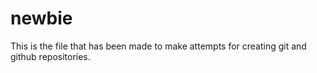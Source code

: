 # newbie
This is the file that has been made to make attempts for creating git and github repositories.
